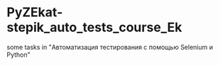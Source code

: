 # PyZEkat-stepik_auto_tests_course_Ek
some tasks in "Автоматизация тестирования с помощью Selenium и Python"
